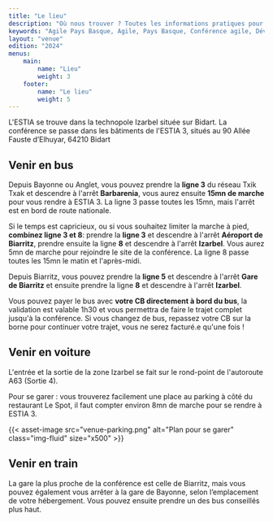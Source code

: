 ```yaml
---
title: "Le lieu"
description: "Où nous trouver ? Toutes les informations pratiques pour vous rendre à la conférence Agile Pays Basque : localisation, moyens de transport et conseils utiles pour profiter du cadre exceptionnel de la côte basque."
keywords: "Agile Pays Basque, Agile, Pays Basque, Conférence agile, Développement logiciel, Product management, UX design, Facilitation, Open space, Ateliers, Communauté agile, Partage d’expériences, Ambiance conviviale, Événement agile, Accessibilité, Inclusion, Collaboration, Mer et montagne, Gastronomie locale, Réseautage, Innovation technologique"
layout: "venue"
edition: "2024"
menus:
    main:
        name: "Lieu"
        weight: 3
    footer:
        name: "Le lieu"
        weight: 5
---
```


L'ESTIA se trouve dans la technopole Izarbel située sur Bidart. 
La conférence se passe dans les bâtiments de l'ESTIA 3, situés au 90 Allée Fauste d’Elhuyar, 64210 Bidart

## Venir en bus

Depuis Bayonne ou Anglet, vous pouvez prendre la **ligne 3** du réseau Txik Txak et descendre à l'arrêt **Barbarenia**, vous aurez ensuite **15mn de marche** pour vous rendre à ESTIA 3. 
La ligne 3 passe toutes les 15mn, mais l'arrêt est en bord de route nationale.

Si le temps est capricieux, ou si vous souhaitez limiter la marche à pied, **combinez ligne 3 et 8**: prendre la **ligne 3** et descendre à l'arrêt **Aéroport de Biarritz**, prendre ensuite la ligne **8** et descendre à l'arrêt **Izarbel**. Vous aurez 5mn de marche pour rejoindre le site de la conférence. 
La ligne 8 passe toutes les 15mn le matin et l'après-midi.

Depuis Biarritz, vous pouvez prendre la **ligne 5** et descendre à l'arrêt **Gare de Biarritz** et ensuite prendre la ligne **8** et descendre à l'arrêt **Izarbel**.

Vous pouvez payer le bus avec **votre CB directement à bord du bus**, la validation est valable 1h30 et vous permettra de faire le trajet complet jusqu'à la conférence.
Si vous changez de bus, repassez votre CB sur la borne pour continuer votre trajet, vous ne serez facturé.e qu'une fois !

## Venir en voiture

L'entrée et la sortie de la zone Izarbel se fait sur le rond-point de l'autoroute A63 (Sortie 4).

Pour se garer : vous trouverez facilement une place au parking à côté du restaurant Le Spot, il faut compter environ 8mn de marche pour se rendre à ESTIA 3.

{{< asset-image src="venue-parking.png" alt="Plan pour se garer" class="img-fluid" size="x500" >}}

## Venir en train

La gare la plus proche de la conférence est celle de Biarritz, mais vous pouvez également vous arrêter à la gare de Bayonne, selon l’emplacement de votre hébergement. 
Vous pouvez ensuite prendre un des bus conseillés plus haut.

